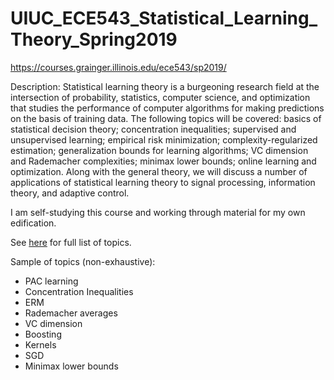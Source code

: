 # UIUC_ECE543_Statistical_Learning_Theory_Spring2019

https://courses.grainger.illinois.edu/ece543/sp2019/

 Description: Statistical learning theory is a burgeoning research field at the intersection of probability, statistics, computer science, and optimization that studies the performance of computer algorithms for making predictions on the basis of training data. The following topics will be covered: basics of statistical decision theory; concentration inequalities; supervised and unsupervised learning; empirical risk minimization; complexity-regularized estimation; generalization bounds for learning algorithms; VC dimension and Rademacher complexities; minimax lower bounds; online learning and optimization. Along with the general theory, we will discuss a number of applications of statistical learning theory to signal processing, information theory, and adaptive control.


I am self-studying this course and working through material for my own edification.

See [here](https://courses.grainger.illinois.edu/ece543/sp2019/lecture%20schedule.pdf) for full list of topics.

Sample of topics (non-exhaustive):
- PAC learning
- Concentration Inequalities
- ERM
- Rademacher averages
- VC dimension
- Boosting
- Kernels
- SGD
- Minimax lower bounds
